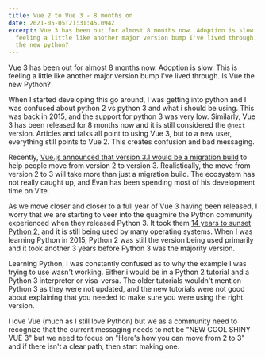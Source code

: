 ```yaml
---
title: Vue 2 to Vue 3 - 8 months on
date: 2021-05-05T21:31:45.094Z
excerpt: Vue 3 has been out for almost 8 months now. Adoption is slow. This is
  feeling a little like another major version bump I've lived through. Is Vue
  the new python?
---
```

Vue 3 has been out for almost 8 months now. Adoption is slow. This is feeling a little like another major version bump I've lived through. Is Vue the new Python?

When I started developing this go around, I was getting into python and I was confused about python 2 vs python 3 and what i should be using. This was back in 2015, and the support for python 3 was very low. Similarly, Vue 3 has been released for 8 months now and it is still considered the `@next` version. Articles and talks all point to using Vue 3, but to a new user, everything still points to Vue 2. This creates confusion and bad messaging.

Recently, [Vue.js announced that version 3.1 would be a migration build](https://twitter.com/vuejs/status/1388144585600274433) to help people move from version 2 to version 3. Realistically, the move from version 2 to 3 will take more than just a migration build. The ecosystem has not really caught up, and Evan has been spending most of his development time on Vite.

As we move closer and closer to a full year of Vue 3 having been released, I worry that we are starting to veer into the quagmire the Python community experienced when they released Python 3. It took them [14 years to sunset Python 2](https://www.python.org/doc/sunset-python-2/), and it is still being used by many operating systems. When I was learning Python in 2015, Python 2 was still the version being used primarily and it took another 3 years before Python 3 was the majority version.

Learning Python, I was constantly confused as to why the example I was trying to use wasn't working. Either i would be in a Python 2 tutorial and a Python 3 interpreter or visa-versa. The older tutorials wouldn't mention Python 3 as they were not updated, and the new tutorials were not good about explaining that you needed to make sure you were using the right version.

I love Vue (much as I still love Python) but we as a community need to recognize that the current messaging needs to not be "NEW COOL SHINY VUE 3" but we need to focus on "Here's how you can move from 2 to 3" and if there isn't a clear path, then start making one.